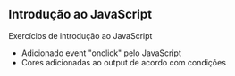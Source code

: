 ## Introdução ao JavaScript

Exercícios de introdução ao JavaScript

- Adicionado event "onclick" pelo JavaScript
- Cores adicionadas ao output de acordo com condições
